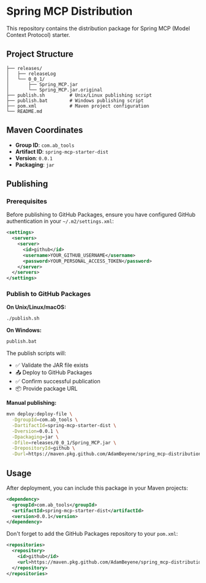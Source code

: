 # Spring MCP Distribution

This repository contains the distribution package for Spring MCP (Model Context Protocol) starter.

## Project Structure

```
├── releases/
│   ├── releaseLog
│   └── 0_0_1/
│       ├── Spring_MCP.jar
│       └── Spring_MCP.jar.original
├── publish.sh         # Unix/Linux publishing script
├── publish.bat        # Windows publishing script
├── pom.xml            # Maven project configuration
└── README.md
```

## Maven Coordinates

- **Group ID**: `com.ab_tools`
- **Artifact ID**: `spring-mcp-starter-dist`
- **Version**: `0.0.1`
- **Packaging**: `jar`

## Publishing

### Prerequisites

Before publishing to GitHub Packages, ensure you have configured GitHub authentication in your `~/.m2/settings.xml`:

```xml
<settings>
  <servers>
    <server>
      <id>github</id>
      <username>YOUR_GITHUB_USERNAME</username>
      <password>YOUR_PERSONAL_ACCESS_TOKEN</password>
    </server>
  </servers>
</settings>
```

### Publish to GitHub Packages

**On Unix/Linux/macOS:**
```bash
./publish.sh
```

**On Windows:**
```cmd
publish.bat
```

The publish scripts will:
- ✅ Validate the JAR file exists
- 📤 Deploy to GitHub Packages
- ✅ Confirm successful publication
- 📦 Provide package URL

**Manual publishing:**
```bash
mvn deploy:deploy-file \
  -DgroupId=com.ab_tools \
  -DartifactId=spring-mcp-starter-dist \
  -Dversion=0.0.1 \
  -Dpackaging=jar \
  -Dfile=releases/0_0_1/Spring_MCP.jar \
  -DrepositoryId=github \
  -Durl=https://maven.pkg.github.com/AdamBeyene/spring_mcp-distribution
```

## Usage

After deployment, you can include this package in your Maven projects:

```xml
<dependency>
  <groupId>com.ab_tools</groupId>
  <artifactId>spring-mcp-starter-dist</artifactId>
  <version>0.0.1</version>
</dependency>
```

Don't forget to add the GitHub Packages repository to your `pom.xml`:

```xml
<repositories>
  <repository>
    <id>github</id>
    <url>https://maven.pkg.github.com/AdamBeyene/spring_mcp-distribution</url>
  </repository>
</repositories>
```
